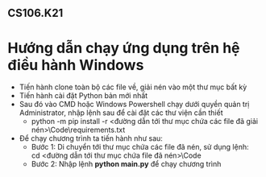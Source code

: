 ## CS106.K21
# Hướng dẫn chạy ứng dụng trên hệ điều hành Windows
* Tiến hành clone toàn bộ các file về, giải nén vào một thư mục bất kỳ
* Tiến hành cài đặt Python bản mới nhất
* Sau đó vào CMD hoặc Windows Powershell chạy dưới quyền quản trị Administrator, nhập lệnh sau để cài đặt các thư viện cần thiết<br/>
  * python -m pip install -r <đường dẫn tới thư mục chứa các file đã giải nén>\Code\requirements.txt
* Để chạy chương trình ta tiến hành như sau:<br/>
    * Bước 1: Di chuyển tới thư mục chứa các file đã nén, sử dụng lệnh:<br/>
      cd <đường dẫn tới thư mục chứa file đã nén>\Code<br/>
    * Bước 2: Nhập lệnh <strong>python main.py</strong> để chạy chương trình
